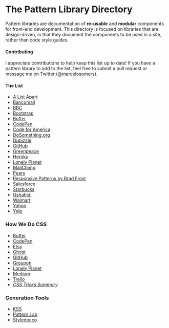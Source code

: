 The Pattern Library Directory
=========================

Pattern libraries are documentation of **re-usable** and **modular** components for front-end development. This directory is focused on libraries that are design-driven, in that they document the components to be used in a site, rather than code style guides.

#### Contributing
I appreciate contributions to help keep this list up to date! If you have a pattern library to add to the list, feel free to submit a pull request or message me on Twitter ([@marcelosomers](http://twitter.com/marcelosomers)).

#### The List
- [A List Apart](http://patterns.alistapart.com/)
- [Bancomail](http://elrumordelaluz.github.io/newbancomail/)
- [BBC](http://www.bbc.co.uk/gel)
- [Bootstrap](http://twitter.github.com/bootstrap/)
- [Buffer](https://bufferapp.com/style-guide)
- [CodePen](http://codepen.io/guide/)
- [Code for America](http://codeforamerica.clearleft.com/)
- [DoSomething.org](http://dosomething.github.io/neue/)
- [Dubizzle](http://dubizzle.uno/)
- [GitHub](https://github.com/styleguide)
- [Greenpeace](http://ggw-prototype.goalgorilla.com/)
- [Heroku](http://purple.herokuapp.com/)
- [Lonely Planet](http://rizzo.lonelyplanet.com/styleguide/)
- [MailChimp](http://ux.mailchimp.com/patterns)
- [Pears](http://pea.rs/)
- [Responsive Patterns by Brad Frost](http://bradfrost.github.io/this-is-responsive/patterns.html)
- [Salesforce](http://sfdc-styleguide.herokuapp.com)
- [Starbucks](http://www.starbucks.com/static/reference/styleguide/)
- [Ushahidi](http://github.ushahidi.org/platform-pattern-library/)
- [Walmart](http://walmartlabs.github.io/web-style-guide/)
- [Yahoo](https://developer.yahoo.com/ypatterns/)
- [Yelp](http://www.yelp.com/styleguide)

### How We Do CSS
- [Buffer](http://blog.brianlovin.com/buffers-css/)
- [CodePen](http://codepen.io/chriscoyier/blog/codepens-css)
- [Etsy](https://codeascraft.com/2015/02/02/transitioning-to-scss-at-scale)
- [Ghost](http://dev.ghost.org/css-at-ghost/)
- [GitHub](http://markdotto.com/2014/07/23/githubs-css/)
- [Groupon](http://mikeaparicio.com/2014/08/10/css-at-groupon/)
- [Lonely Planet](http://ianfeather.co.uk/css-at-lonely-planet/)
- [Medium](https://medium.com/@fat/mediums-css-is-actually-pretty-fucking-good-b8e2a6c78b06)
- [Trello](http://blog.trello.com/refining-the-way-we-structure-our-css-at-trello/)
- *[CSS Tricks Summary](http://css-tricks.com/css/)*

### Generation Tools
- [KSS](https://github.com/kneath/kss)
- [Pattern Lab](http://patternlab.io/)
- [Styledocco](https://github.com/jacobrask/styledocco)

